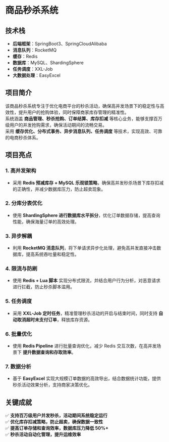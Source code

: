 # 商品秒杀系统



## 技术栈
- **后端框架**：SpringBoot3、SpringCloudAlibaba
- **消息队列**：RocketMQ
- **缓存**：Redis
- **数据库**：MySQL、ShardingSphere
- **任务调度**：XXL-Job
- **大数据处理**：EasyExcel

## 项目简介
该商品秒杀系统专注于优化电商平台的秒杀活动，确保高并发场景下的稳定性与高效性，提升用户的抢购体验，同时保障商家库存管理的精准性。  
系统涵盖 **商品管理、秒杀抢购、订单结算、库存扣减** 等核心业务，能够支撑百万级用户的并发抢购需求，确保活动期间的流畅交易。  
采用 **缓存优化、分布式事务、异步消息队列、任务调度** 等技术，实现高效、可靠的电商秒杀体系。

## 项目亮点
### 1. 高并发架构
- 采用 **Redis 预减库存 + MySQL 乐观锁策略**，确保高并发秒杀场景下库存扣减的正确性，并减少数据库压力，防止超卖现象。

### 2. 分库分表优化
- 使用 **ShardingSphere 进行数据库水平拆分**，优化订单数据存储，提高查询性能，确保海量订单的高效处理。

### 3. 异步解耦
- 利用 **RocketMQ 消息队列**，将下单请求异步化处理，避免高并发直接冲击数据库，提高系统吞吐量和稳定性。

### 4. 限流与防刷
- 使用 **Redis + Lua 脚本** 实现分布式限流，并结合用户行为分析，对恶意请求进行拦截，防止秒杀脚本滥用。

### 5. 任务调度
- 采用 **XXL-Job 定时任务**，精准管理秒杀活动的开启与结束时间，同时支持 **自动取消超时未支付订单**，释放库存资源。

### 6. 批量优化
- 使用 **Redis Pipeline** 进行批量查询优化，减少 Redis 交互次数，在高并发场景下 **提升数据查询和存取效率**。

### 7. 数据分析
- 基于 **EasyExcel** 实现大规模订单数据的高效导出，结合数据统计功能，提供秒杀活动效果分析，支持商家决策优化。

## 关键成就
✅ **支持百万级用户并发秒杀，活动期间系统稳定运行**  
✅ **优化库存扣减策略，防止超卖，确保数据一致性**  
✅ **提高订单存储和查询效率，数据库压力降低 50%+**  
✅ **秒杀活动自动化管理，提升运维效率**

